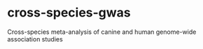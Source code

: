 # cross-species-gwas
Cross-species meta-analysis of canine and human genome-wide association studies
